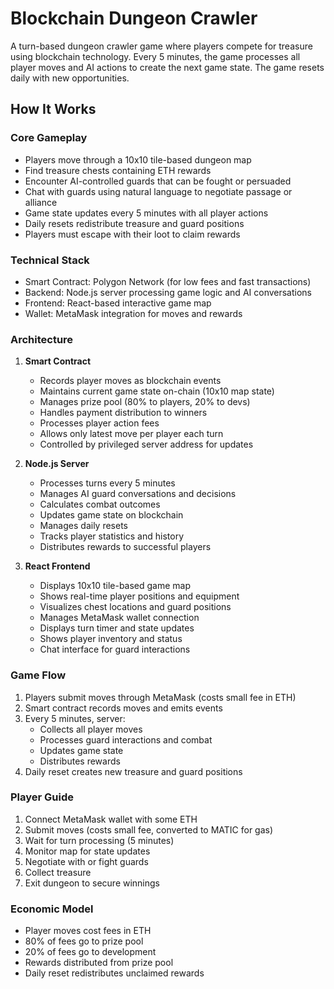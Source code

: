 # Blockchain Dungeon Crawler

A turn-based dungeon crawler game where players compete for treasure using blockchain technology. Every 5 minutes, the game processes all player moves and AI actions to create the next game state. The game resets daily with new opportunities.

## How It Works

### Core Gameplay

- Players move through a 10x10 tile-based dungeon map
- Find treasure chests containing ETH rewards
- Encounter AI-controlled guards that can be fought or persuaded
- Chat with guards using natural language to negotiate passage or alliance
- Game state updates every 5 minutes with all player actions
- Daily resets redistribute treasure and guard positions
- Players must escape with their loot to claim rewards

### Technical Stack

- Smart Contract: Polygon Network (for low fees and fast transactions)
- Backend: Node.js server processing game logic and AI conversations
- Frontend: React-based interactive game map
- Wallet: MetaMask integration for moves and rewards

### Architecture

1. **Smart Contract**

   - Records player moves as blockchain events
   - Maintains current game state on-chain (10x10 map state)
   - Manages prize pool (80% to players, 20% to devs)
   - Handles payment distribution to winners
   - Processes player action fees
   - Allows only latest move per player each turn
   - Controlled by privileged server address for updates

2. **Node.js Server**

   - Processes turns every 5 minutes
   - Manages AI guard conversations and decisions
   - Calculates combat outcomes
   - Updates game state on blockchain
   - Manages daily resets
   - Tracks player statistics and history
   - Distributes rewards to successful players

3. **React Frontend**
   - Displays 10x10 tile-based game map
   - Shows real-time player positions and equipment
   - Visualizes chest locations and guard positions
   - Manages MetaMask wallet connection
   - Displays turn timer and state updates
   - Shows player inventory and status
   - Chat interface for guard interactions

### Game Flow

1. Players submit moves through MetaMask (costs small fee in ETH)
2. Smart contract records moves and emits events
3. Every 5 minutes, server:
   - Collects all player moves
   - Processes guard interactions and combat
   - Updates game state
   - Distributes rewards
4. Daily reset creates new treasure and guard positions

### Player Guide

1. Connect MetaMask wallet with some ETH
2. Submit moves (costs small fee, converted to MATIC for gas)
3. Wait for turn processing (5 minutes)
4. Monitor map for state updates
5. Negotiate with or fight guards
6. Collect treasure
7. Exit dungeon to secure winnings

### Economic Model

- Player moves cost fees in ETH
- 80% of fees go to prize pool
- 20% of fees go to development
- Rewards distributed from prize pool
- Daily reset redistributes unclaimed rewards
